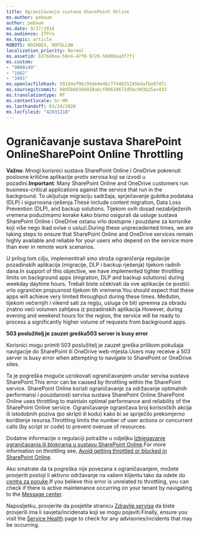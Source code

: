 ```yaml
---
title: Ograničavanje sustava SharePoint Online
ms.author: pebaum
author: pebaum
ms.date: 9/17/2018
ms.audience: ITPro
ms.topic: article
ROBOTS: NOINDEX, NOFOLLOW
localization_priority: Normal
ms.assetid: b376d8ea-50c4-47f0-9720-50d80aa3f7f1
ms.custom:
- "9000149"
- "1662"
- "3491"
ms.openlocfilehash: 59104ef96c95de4e4bc7744825245bdafba97d7c
ms.sourcegitcommit: b0d5b68366028abcf08610672d5bc9d3b25ac433
ms.translationtype: MT
ms.contentlocale: hr-HR
ms.lasthandoff: 03/24/2020
ms.locfileid: "42931218"
---
```

# <a name="sharepoint-online-throttling"></a><span data-ttu-id="847ba-102">Ograničavanje sustava SharePoint Online</span><span class="sxs-lookup"><span data-stu-id="847ba-102">SharePoint Online Throttling</span></span>

<span data-ttu-id="847ba-103">**Važno**: Mnogi korisnici sustava SharePoint Online i OneDrive pokrenuti poslovne kritične aplikacije protiv servisa koji se izvodi u pozadini.</span><span class="sxs-lookup"><span data-stu-id="847ba-103">**Important**: Many SharePoint Online and OneDrive customers run business-critical applications against the service that run in the background.</span></span> <span data-ttu-id="847ba-104">To uključuje migraciju sadržaja, sprječavanje gubitka podataka (DLP) i sigurnosna rješenja.</span><span class="sxs-lookup"><span data-stu-id="847ba-104">These include content migration, Data Loss Prevention (DLP), and backup solutions.</span></span> <span data-ttu-id="847ba-105">Tijekom ovih dosad nezabilježenih vremena poduzimamo korake kako bismo osigurali da usluge sustava SharePoint Online i OneDrive ostanu vrlo dostupne i pouzdane za korisnike koji više nego ikad ovise o usluzi.</span><span class="sxs-lookup"><span data-stu-id="847ba-105">During these unprecedented times, we are taking steps to ensure that SharePoint Online and OneDrive services remain highly available and reliable for your users who depend on the service more than ever in remote work scenarios.</span></span>

<span data-ttu-id="847ba-106">U prilog tom cilju, implementirali smo stroža ograničenja regulacije pozadinskih aplikacija (migracije, DLP i backup rješenja) tijekom radnih dana.</span><span class="sxs-lookup"><span data-stu-id="847ba-106">In support of this objective, we have implemented tighter throttling limits on background apps (migration, DLP and backup solutions) during weekday daytime hours.</span></span> <span data-ttu-id="847ba-107">Trebali biste očekivati da ove aplikacije će postići vrlo ograničen propusnost tijekom tih vremena.</span><span class="sxs-lookup"><span data-stu-id="847ba-107">You should expect that these apps will achieve very limited throughput during these times.</span></span> <span data-ttu-id="847ba-108">Međutim, tijekom večernjih i vikend sati za regiju, usluga će biti spremna za obradu znatno veći volumen zahtjeva iz pozadinskih aplikacija.</span><span class="sxs-lookup"><span data-stu-id="847ba-108">However, during evening and weekend hours for the region, the service will be ready to process a significantly higher volume of requests from background apps.</span></span>

<span data-ttu-id="847ba-109">**503 poslužitelj je zauzet greška**</span><span class="sxs-lookup"><span data-stu-id="847ba-109">**503 server is busy error**</span></span>

<span data-ttu-id="847ba-110">Korisnici mogu primiti 503 poslužitelj je zauzet greška prilikom pokušaja navigacije do SharePoint ili OneDrive web-mjesta.</span><span class="sxs-lookup"><span data-stu-id="847ba-110">Users may receive a 503 server is busy error when attempting to navigate to SharePoint or OneDrive sites.</span></span> 

<span data-ttu-id="847ba-111">Ta je pogreška moguće uzrokovati ograničavanjem unutar servisa sustava SharePoint.</span><span class="sxs-lookup"><span data-stu-id="847ba-111">This error can be caused by throttling within the SharePoint service.</span></span> <span data-ttu-id="847ba-112">SharePoint Online koristi ograničavanje za održavanje optimalnih performansi i pouzdanosti servisa sustava SharePoint Online.</span><span class="sxs-lookup"><span data-stu-id="847ba-112">SharePoint Online uses throttling to maintain optimal performance and reliability of the SharePoint Online service.</span></span> <span data-ttu-id="847ba-113">Ograničavanje ograničava broj korisničkih akcija ili istodobnih poziva (po skripti ili kodu) kako bi se spriječilo prekomjerno korištenje resursa.</span><span class="sxs-lookup"><span data-stu-id="847ba-113">Throttling limits the number of user actions or concurrent calls (by script or code) to prevent overuse of resources.</span></span> 

<span data-ttu-id="847ba-114">Dodatne informacije o regulaciji potražite u odjeljku [Izbjegavanje ograničavanja ili blokiranja u sustavu SharePoint Online](https://docs.microsoft.com/sharepoint/dev/general-development/how-to-avoid-getting-throttled-or-blocked-in-sharepoint-online).</span><span class="sxs-lookup"><span data-stu-id="847ba-114">For more information on throttling see, [Avoid getting throttled or blocked in SharePoint Online](https://docs.microsoft.com/sharepoint/dev/general-development/how-to-avoid-getting-throttled-or-blocked-in-sharepoint-online).</span></span>

<span data-ttu-id="847ba-115">Ako smatrate da ta pogreška nije povezana s ograničavanjem, možete provjeriti postoji li aktivno održavanje na vašem klijentu tako da odete do [centra za poruke](https://portal.office.com/adminportal/home#/MessageCenter).</span><span class="sxs-lookup"><span data-stu-id="847ba-115">If you believe this error is unrelated to throttling, you can check if there is active maintenance occurring on your tenant by navigating to the [Message center](https://portal.office.com/adminportal/home#/MessageCenter).</span></span>

 <span data-ttu-id="847ba-116">Naposljetku, provjerite da posjetite stranicu [Zdravlje servisa](https://portal.office.com/adminportal/home#/servicehealth) da biste provjerili ima li savjeta/incidenata koji se mogu pojaviti.</span><span class="sxs-lookup"><span data-stu-id="847ba-116">Finally, ensure you visit the [Service Health](https://portal.office.com/adminportal/home#/servicehealth) page to check for any advisories/incidents that may be occurring.</span></span>

